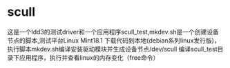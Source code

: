 # scull
这是一个ldd3的测试driver和一个应用程序scull_test,mkdev.sh是一个创建设备节点的脚本,测试平台Linux Mint18.1
下载代码到本地(debian系列linux发行版)，执行脚本mkdev.sh编译安装驱动模块并生成设备节点/dev/scull
编译scull_test目录下应用程序，执行并查看linux的内存变化（free命令）
